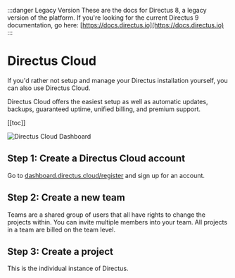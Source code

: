 :::danger Legacy Version
These are the docs for Directus 8, a legacy version of the platform. If you're looking for the current Directus 9 documentation, go here: [https://docs.directus.io](https://docs.directus.io)
:::

# Directus Cloud

If you'd rather not setup and manage your Directus installation yourself, you can also use Directus Cloud.

Directus Cloud offers the easiest setup as well as automatic updates, backups, guaranteed uptime, unified billing, and premium support.

[[toc]]

![Directus Cloud Dashboard](../img/installation/cloud/dashboard.png)

## Step 1: Create a Directus Cloud account

Go to [dashboard.directus.cloud/register](https://dashboard.directus.cloud/register) and sign up for an account.

## Step 2: Create a new team

Teams are a shared group of users that all have rights to change the projects within. You can invite multiple members into your team. All projects in a team are billed on the team level.

## Step 3: Create a project

This is the individual instance of Directus.

